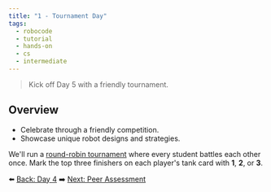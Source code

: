 ```yaml
---
title: "1 - Tournament Day"
tags:
  - robocode
  - tutorial
  - hands-on
  - cs
  - intermediate
---
```


> Kick off Day 5 with a friendly tournament.

## Overview

- Celebrate through a friendly competition.
- Showcase unique robot designs and strategies.

We'll run a [round-robin tournament](/robocode/tournament_format) where every student battles each other once. Mark the top three finishers on each player's tank card with **1**, **2**, or **3**.

⬅️ [Back: Day 4](/robocode/Day-4/index)
➡️ [Next: Peer Assessment](/robocode/Day-5/01_peer_reflection)
